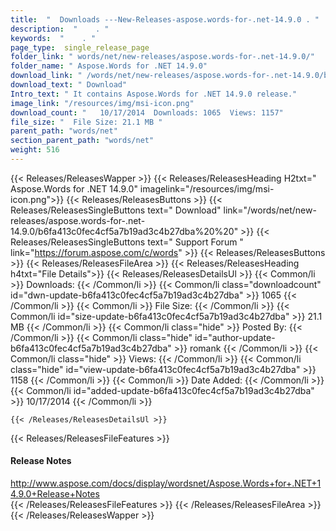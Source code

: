 ```yaml
---
title:  "  Downloads ---New-Releases-aspose.words-for-.net-14.9.0 . " 
description:  "    . " 
keywords:  "    . " 
page_type:  single_release_page
folder_link: " words/net/new-releases/aspose.words-for-.net-14.9.0/"
folder_name: " Aspose.Words for .NET 14.9.0"
download_link: " /words/net/new-releases/aspose.words-for-.net-14.9.0/b6fa413c0fec4cf5a7b19ad3c4b27dba"
download_text: " Download"
Intro_text: " It contains Aspose.Words for .NET 14.9.0 release."
image_link: "/resources/img/msi-icon.png"
download_count: "   10/17/2014  Downloads: 1065  Views: 1157"
file_size: "  File Size: 21.1 MB "
parent_path: "words/net"
section_parent_path: "words/net"
weight: 516
---
```


{{< Releases/ReleasesWapper >}}
  {{< Releases/ReleasesHeading H2txt=" Aspose.Words for .NET 14.9.0" imagelink="/resources/img/msi-icon.png">}}
  {{< Releases/ReleasesButtons >}}
    {{< Releases/ReleasesSingleButtons text=" Download" link="/words/net/new-releases/aspose.words-for-.net-14.9.0/b6fa413c0fec4cf5a7b19ad3c4b27dba%20%20" >}}
    {{< Releases/ReleasesSingleButtons text=" Support Forum " link="https://forum.aspose.com/c/words" >}}
  {{< Releases/ReleasesButtons >}}
  {{< Releases/ReleasesFileArea >}}
    {{< Releases/ReleasesHeading h4txt="File Details">}}
    {{< Releases/ReleasesDetailsUl >}}
            {{< Common/li  >}} Downloads: {{< /Common/li >}} 
      {{< Common/li class="downloadcount" id="dwn-update-b6fa413c0fec4cf5a7b19ad3c4b27dba" >}} 1065 {{< /Common/li >}} 
      {{< Common/li  >}} File Size: {{< /Common/li >}} 
      {{< Common/li id="size-update-b6fa413c0fec4cf5a7b19ad3c4b27dba" >}} 21.1 MB {{< /Common/li >}} 
      {{< Common/li  class="hide" >}} Posted By: {{< /Common/li >}} 
      {{< Common/li class="hide" id="author-update-b6fa413c0fec4cf5a7b19ad3c4b27dba" >}} romank {{< /Common/li >}} 
      {{< Common/li class="hide"  >}} Views: {{< /Common/li >}} 
      {{< Common/li class="hide" id="view-update-b6fa413c0fec4cf5a7b19ad3c4b27dba" >}} 1158 {{< /Common/li >}} 
      {{< Common/li  >}} Date Added: {{< /Common/li >}} 
      {{< Common/li id="added-update-b6fa413c0fec4cf5a7b19ad3c4b27dba" >}} 10/17/2014 {{< /Common/li >}} 

    {{< /Releases/ReleasesDetailsUl >}}

  {{< Releases/ReleasesFileFeatures >}}
      <h4>Release Notes</h4><div><a href="http://www.aspose.com/docs/display/wordsnet/Aspose.Words+for+.NET+14.9.0+Release+Notes">http://www.aspose.com/docs/display/wordsnet/Aspose.Words+for+.NET+14.9.0+Release+Notes</a></div>
  {{< /Releases/ReleasesFileFeatures >}}
 {{< /Releases/ReleasesFileArea >}}
{{< /Releases/ReleasesWapper >}}


